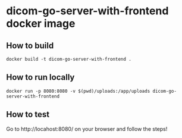 # dicom-go-server-with-frontend docker image

## How to build

`docker build -t dicom-go-server-with-frontend .`

## How to run locally

`docker run -p 8080:8080 -v $(pwd)/uploads:/app/uploads dicom-go-server-with-frontend`

## How to test

Go to http://locahost:8080/ on your browser and follow the steps!
